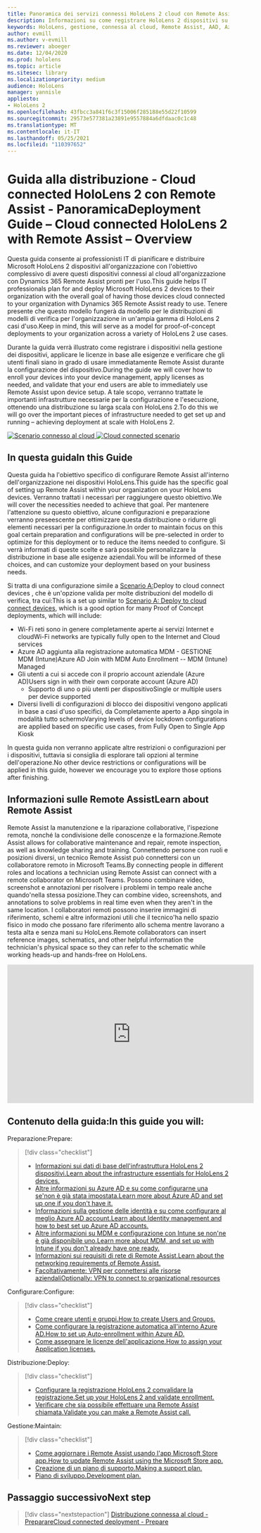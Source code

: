 ```yaml
---
title: Panoramica dei servizi connessi HoloLens 2 cloud con Remote Assist
description: Informazioni su come registrare HoloLens 2 dispositivi su una rete connessa al cloud usando Dynamics 365 Remote Assist.
keywords: HoloLens, gestione, connessa al cloud, Remote Assist, AAD, Azure AD, MDM, gestione dei dispositivi mobili
author: evmill
ms.author: v-evmill
ms.reviewer: aboeger
ms.date: 12/04/2020
ms.prod: hololens
ms.topic: article
ms.sitesec: library
ms.localizationpriority: medium
audience: HoloLens
manager: yannisle
appliesto:
- HoloLens 2
ms.openlocfilehash: 43fbcc3a841f6c3f15006f285188e55d22f10599
ms.sourcegitcommit: 29573e577381a23891e9557884a6dfdaac0c1c48
ms.translationtype: MT
ms.contentlocale: it-IT
ms.lasthandoff: 05/25/2021
ms.locfileid: "110397652"
---
```

# <a name="deployment-guide--cloud-connected-hololens-2-with-remote-assist--overview"></a><span data-ttu-id="08cf1-104">Guida alla distribuzione - Cloud connected HoloLens 2 con Remote Assist - Panoramica</span><span class="sxs-lookup"><span data-stu-id="08cf1-104">Deployment Guide – Cloud connected HoloLens 2 with Remote Assist – Overview</span></span>

<span data-ttu-id="08cf1-105">Questa guida consente ai professionisti IT di pianificare e distribuire Microsoft HoloLens 2 dispositivi all'organizzazione con l'obiettivo complessivo di avere questi dispositivi connessi al cloud all'organizzazione con Dynamics 365 Remote Assist pronti per l'uso.</span><span class="sxs-lookup"><span data-stu-id="08cf1-105">This guide helps IT professionals plan for and deploy Microsoft HoloLens 2 devices to their organization with the overall goal of having those devices cloud connected to your organization with Dynamics 365 Remote Assist ready to use.</span></span> <span data-ttu-id="08cf1-106">Tenere presente che questo modello fungerà da modello per le distribuzioni di modelli di verifica per l'organizzazione in un'ampia gamma di HoloLens 2 casi d'uso.</span><span class="sxs-lookup"><span data-stu-id="08cf1-106">Keep in mind, this will serve as a model for proof-of-concept deployments to your organization across a variety of HoloLens 2 use cases.</span></span>

<span data-ttu-id="08cf1-107">Durante la guida verrà illustrato come registrare i dispositivi nella gestione dei dispositivi, applicare le licenze in base alle esigenze e verificare che gli utenti finali siano in grado di usare immediatamente Remote Assist durante la configurazione del dispositivo.</span><span class="sxs-lookup"><span data-stu-id="08cf1-107">During the guide we will cover how to enroll your devices into your device management, apply licenses as needed, and validate that your end users are able to immediately use Remote Assist upon device setup.</span></span> <span data-ttu-id="08cf1-108">A tale scopo, verranno trattate le importanti infrastrutture necessarie per la configurazione e l'esecuzione, ottenendo una distribuzione su larga scala con HoloLens 2.</span><span class="sxs-lookup"><span data-stu-id="08cf1-108">To do this we will go over the important pieces of infrastructure needed to get set up and running – achieving deployment at scale with HoloLens 2.</span></span>

<span data-ttu-id="08cf1-109">[![Scenario connesso al cloud ](./images/deployment-guides-revised-scenario-a.png)](./images/deployment-guides-revised-scenario-a.png#lightbox)</span><span class="sxs-lookup"><span data-stu-id="08cf1-109">[ ![Cloud connected scenario](./images/deployment-guides-revised-scenario-a.png) ](./images/deployment-guides-revised-scenario-a.png#lightbox)</span></span>
## <a name="in-this-guide"></a><span data-ttu-id="08cf1-110">In questa guida</span><span class="sxs-lookup"><span data-stu-id="08cf1-110">In this Guide</span></span>

<span data-ttu-id="08cf1-111">Questa guida ha l'obiettivo specifico di configurare Remote Assist all'interno dell'organizzazione nei dispositivi HoloLens.</span><span class="sxs-lookup"><span data-stu-id="08cf1-111">This guide has the specific goal of setting up Remote Assist within your organization on your HoloLens devices.</span></span> <span data-ttu-id="08cf1-112">Verranno trattati i necessari per raggiungere questo obiettivo.</span><span class="sxs-lookup"><span data-stu-id="08cf1-112">We will cover the necessities needed to achieve that goal.</span></span> <span data-ttu-id="08cf1-113">Per mantenere l'attenzione su questo obiettivo, alcune configurazioni e preparazione verranno preseescente per ottimizzare questa distribuzione o ridurre gli elementi necessari per la configurazione.</span><span class="sxs-lookup"><span data-stu-id="08cf1-113">In order to maintain focus on this goal certain preparation and configurations will be pre-selected in order to optimize for this deployment or to reduce the items needed to configure.</span></span> <span data-ttu-id="08cf1-114">Si verrà informati di queste scelte e sarà possibile personalizzare la distribuzione in base alle esigenze aziendali.</span><span class="sxs-lookup"><span data-stu-id="08cf1-114">You will be informed of these choices, and can customize your deployment based on your business needs.</span></span>

<span data-ttu-id="08cf1-115">Si tratta di una configurazione simile a [Scenario A:](https://docs.microsoft.com/hololens/common-scenarios#scenario-a)Deploy to cloud connect devices , che è un'opzione valida per molte distribuzioni del modello di verifica, tra cui:</span><span class="sxs-lookup"><span data-stu-id="08cf1-115">This is a set up similar to [Scenario A: Deploy to cloud connect devices](https://docs.microsoft.com/hololens/common-scenarios#scenario-a), which is a good option for many Proof of Concept deployments, which will include:</span></span>

- <span data-ttu-id="08cf1-116">Wi-Fi reti sono in genere completamente aperte ai servizi Internet e cloud</span><span class="sxs-lookup"><span data-stu-id="08cf1-116">Wi-Fi networks are typically fully open to the Internet and Cloud services</span></span>
- <span data-ttu-id="08cf1-117">Azure AD aggiunta alla registrazione automatica MDM - GESTIONE MDM (Intune)</span><span class="sxs-lookup"><span data-stu-id="08cf1-117">Azure AD Join with MDM Auto Enrollment -- MDM (Intune) Managed</span></span>
- <span data-ttu-id="08cf1-118">Gli utenti a cui si accede con il proprio account aziendale (Azure AD)</span><span class="sxs-lookup"><span data-stu-id="08cf1-118">Users sign in with their own corporate account (Azure AD)</span></span>
  - <span data-ttu-id="08cf1-119">Supporto di uno o più utenti per dispositivo</span><span class="sxs-lookup"><span data-stu-id="08cf1-119">Single or multiple users per device supported</span></span>
- <span data-ttu-id="08cf1-120">Diversi livelli di configurazioni di blocco dei dispositivi vengono applicati in base a casi d'uso specifici, da Completamente aperto a App singola in modalità tutto schermo</span><span class="sxs-lookup"><span data-stu-id="08cf1-120">Varying levels of device lockdown configurations are applied based on specific use cases, from Fully Open to Single App Kiosk</span></span>



<span data-ttu-id="08cf1-121">In questa guida non verranno applicate altre restrizioni o configurazioni per i dispositivi, tuttavia si consiglia di esplorare tali opzioni al termine dell'operazione.</span><span class="sxs-lookup"><span data-stu-id="08cf1-121">No other device restrictions or configurations will be applied in this guide, however we encourage you to explore those options after finishing.</span></span>

## <a name="learn-about-remote-assist"></a><span data-ttu-id="08cf1-122">Informazioni sulle Remote Assist</span><span class="sxs-lookup"><span data-stu-id="08cf1-122">Learn about Remote Assist</span></span>

<span data-ttu-id="08cf1-123">Remote Assist la manutenzione e la riparazione collaborative, l'ispezione remota, nonché la condivisione delle conoscenze e la formazione.</span><span class="sxs-lookup"><span data-stu-id="08cf1-123">Remote Assist allows for collaborative maintenance and repair, remote inspection, as well as knowledge sharing and training.</span></span> <span data-ttu-id="08cf1-124">Connettendo persone con ruoli e posizioni diversi, un tecnico Remote Assist può connettersi con un collaboratore remoto in Microsoft Teams.</span><span class="sxs-lookup"><span data-stu-id="08cf1-124">By connecting people in different roles and locations a technician using Remote Assist can connect with a remote collaborator on Microsoft Teams.</span></span> <span data-ttu-id="08cf1-125">Possono combinare video, screenshot e annotazioni per risolvere i problemi in tempo reale anche quando&#39;nella stessa posizione.</span><span class="sxs-lookup"><span data-stu-id="08cf1-125">They can combine video, screenshots, and annotations to solve problems in real time even when they aren&#39;t in the same location.</span></span> <span data-ttu-id="08cf1-126">I collaboratori remoti possono inserire immagini di riferimento, schemi e altre informazioni utili che il tecnico&#39;ha nello spazio fisico in modo che possano fare riferimento allo schema mentre lavorano a testa alta e senza mani su HoloLens.</span><span class="sxs-lookup"><span data-stu-id="08cf1-126">Remote collaborators can insert reference images, schematics, and other helpful information the technician&#39;s physical space so they can refer to the schematic while working heads-up and hands-free on HoloLens.</span></span>

<iframe width="560" height="315" src="https://www.youtube.com/embed/d3YT8j0yYl0" frameborder="0" allow="accelerometer; autoplay; clipboard-write; encrypted-media; gyroscope; picture-in-picture" allowfullscreen></iframe>

## <a name="in-this-guide-you-will"></a><span data-ttu-id="08cf1-127">Contenuto della guida:</span><span class="sxs-lookup"><span data-stu-id="08cf1-127">In this guide you will:</span></span>

<span data-ttu-id="08cf1-128">Preparazione:</span><span class="sxs-lookup"><span data-stu-id="08cf1-128">Prepare:</span></span>

> [!div class="checklist"]
> - [<span data-ttu-id="08cf1-129">Informazioni sui dati di base dell'infrastruttura HoloLens 2 dispositivi.</span><span class="sxs-lookup"><span data-stu-id="08cf1-129">Learn about the infrastructure essentials for HoloLens 2 devices.</span></span>](hololens2-cloud-connected-prepare.md#infrastructure-essentials)
> - [<span data-ttu-id="08cf1-130">Altre informazioni su Azure AD e su come configurarne una se&#39;non è già stata impostata.</span><span class="sxs-lookup"><span data-stu-id="08cf1-130">Learn more about Azure AD and set up one if you don&#39;t have it.</span></span>](hololens2-cloud-connected-prepare.md#azure-active-directory)
> - [<span data-ttu-id="08cf1-131">Informazioni sulla gestione delle identità e su come configurare al meglio Azure AD account.</span><span class="sxs-lookup"><span data-stu-id="08cf1-131">Learn about Identity management and how to best set up Azure AD accounts.</span></span>](hololens2-cloud-connected-prepare.md#identity-management)
> - [<span data-ttu-id="08cf1-132">Altre informazioni su MDM e configurazione con Intune se non&#39;ne è già disponibile uno.</span><span class="sxs-lookup"><span data-stu-id="08cf1-132">Learn more about MDM, and set up with Intune if you don&#39;t already have one ready.</span></span>](hololens2-cloud-connected-prepare.md#mobile-device-management)
> - [<span data-ttu-id="08cf1-133">Informazioni sui requisiti di rete di Remote Assist.</span><span class="sxs-lookup"><span data-stu-id="08cf1-133">Learn about the networking requirements of Remote Assist.</span></span>](hololens2-cloud-connected-prepare.md#network)
> - [<span data-ttu-id="08cf1-134">Facoltativamente: VPN per connettersi alle risorse aziendali</span><span class="sxs-lookup"><span data-stu-id="08cf1-134">Optionally: VPN to connect to organizational resources</span></span>](/hololens2-cloud-connected-prepare.md#optional-connect-your-hololens-to-vpn)

<span data-ttu-id="08cf1-135">Configurare:</span><span class="sxs-lookup"><span data-stu-id="08cf1-135">Configure:</span></span>

> [!div class="checklist"]
> - [<span data-ttu-id="08cf1-136">Come creare utenti e gruppi.</span><span class="sxs-lookup"><span data-stu-id="08cf1-136">How to create Users and Groups.</span></span>](hololens2-cloud-connected-configure.md#azure-users-and-groups)
> - [<span data-ttu-id="08cf1-137">Come configurare la registrazione automatica all'interno Azure AD.</span><span class="sxs-lookup"><span data-stu-id="08cf1-137">How to set up Auto-enrollment within Azure AD.</span></span>](hololens2-cloud-connected-configure.md#auto-enrollment-on-hololens-2)
> - [<span data-ttu-id="08cf1-138">Come assegnare le licenze dell'applicazione.</span><span class="sxs-lookup"><span data-stu-id="08cf1-138">How to assign your Application licenses.</span></span>](hololens2-cloud-connected-configure.md#application-licenses)

<span data-ttu-id="08cf1-139">Distribuzione:</span><span class="sxs-lookup"><span data-stu-id="08cf1-139">Deploy:</span></span>

> [!div class="checklist"]
> - [<span data-ttu-id="08cf1-140">Configurare la registrazione HoloLens 2 convalidare la registrazione.</span><span class="sxs-lookup"><span data-stu-id="08cf1-140">Set up your HoloLens 2 and validate enrollment.</span></span>](hololens2-cloud-connected-deploy.md#enrollment-validation)
> - [<span data-ttu-id="08cf1-141">Verificare che sia possibile effettuare una Remote Assist chiamata.</span><span class="sxs-lookup"><span data-stu-id="08cf1-141">Validate you can make a Remote Assist call.</span></span>](hololens2-cloud-connected-deploy.md#remote-assist-call-validation)

<span data-ttu-id="08cf1-142">Gestione:</span><span class="sxs-lookup"><span data-stu-id="08cf1-142">Maintain:</span></span>

> [!div class="checklist"]
> - [<span data-ttu-id="08cf1-143">Come aggiornare i Remote Assist usando l'app Microsoft Store app.</span><span class="sxs-lookup"><span data-stu-id="08cf1-143">How to update Remote Assist using the Microsoft Store app.</span></span>](hololens2-cloud-connected-maintain.md#updates)
> - [<span data-ttu-id="08cf1-144">Creazione di un piano di supporto.</span><span class="sxs-lookup"><span data-stu-id="08cf1-144">Making a support plan.</span></span>](hololens2-cloud-connected-maintain.md#support-plan)
> - [<span data-ttu-id="08cf1-145">Piano di sviluppo.</span><span class="sxs-lookup"><span data-stu-id="08cf1-145">Development plan.</span></span>](hololens2-cloud-connected-maintain.md#development-plan)

## <a name="next-step"></a><span data-ttu-id="08cf1-146">Passaggio successivo</span><span class="sxs-lookup"><span data-stu-id="08cf1-146">Next step</span></span>

> [!div class="nextstepaction"]
> [<span data-ttu-id="08cf1-147">Distribuzione connessa al cloud - Preparare</span><span class="sxs-lookup"><span data-stu-id="08cf1-147">Cloud connected deployment - Prepare</span></span>](hololens2-cloud-connected-prepare.md)

